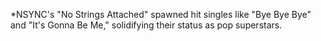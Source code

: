 *NSYNC's "No Strings Attached" spawned hit singles like "Bye Bye Bye" and "It's Gonna Be Me," solidifying their status as pop superstars.
